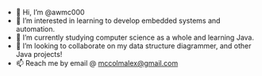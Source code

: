 - 👋 Hi, I’m @awmc000
- 👀 I’m interested in learning to develop embedded systems and automation.
- 🌱 I’m currently studying computer science as a whole and learning Java.
- 💞️ I’m looking to collaborate on my data structure diagrammer, and other Java projects!
- 📫 Reach me by email @ mccolmalex@gmail.com

<!---
awmc000/awmc000 is a ✨ special ✨ repository because its `README.md` (this file) appears on your GitHub profile.
You can click the Preview link to take a look at your changes.
--->
